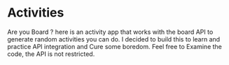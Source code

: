 # Activities
Are you Board ? here is an activity app that works with the board API to  generate random activities you can do. I decided to build this to learn and practice API integration and Cure some boredom. Feel free to Examine the code, the API is not restricted.
